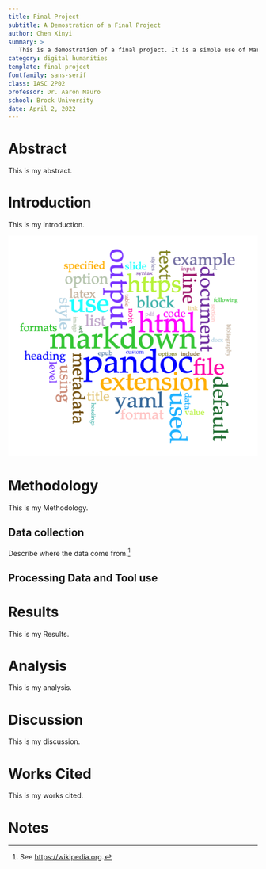 ```yaml
---
title: Final Project
subtitle: A Demostration of a Final Project
author: Chen Xinyi
summary: >
   This is a demostration of a final project. It is a simple use of Markdowm and Voyang to create a simple project.
category: digital humanities
template: final project
fontfamily: sans-serif
class: IASC 2P02
professor: Dr. Aaron Mauro
school: Brock University
date: April 2, 2022
---
```

# Abstract

This is my abstract.

# Introduction

This is my introduction.

![""Figure 1 : Voyant-Tools generated word cloud from the Pandoc manual pages."](pandoc_vis.png)
# Methodology

This is my Methodology.

## Data collection

Describe where the data come from.[^fn1]

## Processing Data and Tool use

# Results

This is my Results.

# Analysis

This is my analysis.

# Discussion

This is my discussion.

# Works Cited

This is my works cited.

# Notes

[^fn1]: See https://wikipedia.org.